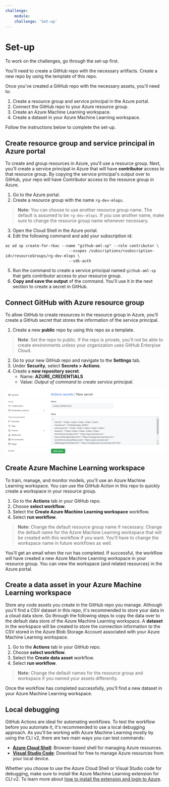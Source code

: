 ```yaml
---
challenge:
    module: 
    challenge: 'Set-up'
---
```


# Set-up

To work on the challenges, go through the set-up first.

You'll need to create a GitHub repo with the necessary artifacts. Create a new repo by using the template of this repo.

Once you've created a GitHub repo with the necessary assets, you'll need to:

1. Create a resource group and service principal in the Azure portal.
2. Connect the GitHub repo to your Azure resource group.
3. Create an Azure Machine Learning workspace.
4. Create a dataset in your Azure Machine Learning workspace.

Follow the instructions below to complete the set-up.

## Create resource group and service principal in Azure portal

To create and group resources in Azure, you'll use a resource group. Next, you'll create a service principal in Azure that will have **contributor** access to that resource group. By copying the service principal's output over to GitHub, your repo will have Contributor access to the resource group in Azure.

1. Go to the Azure portal. 
2. Create a resource group with the name `rg-dev-mlops`. 

> **Note:**
> You can choose to use another resource group name. The default is assumed to be `rg-dev-mlops`. If you use another name, make sure to change the resource group name whenever necessary.

3. Open the Cloud Shell in the Azure portal.
4. Edit the following command and add your subscription id.

```
az ad sp create-for-rbac --name "github-aml-sp" --role contributor \
                            --scopes /subscriptions/<subscription-id>/resourceGroups/rg-dev-mlops \
                            --sdk-auth
```

5. Run the command to create a service principal named `github-aml-sp` that gets contributor access to your resource group.
6. **Copy and save the output** of the command. You'll use it in the next section to create a secret in GitHub.

## Connect GitHub with Azure resource group

To allow GitHub to create resources in the resource group in Azure, you'll create a GitHub secret that stores the information of the service principal.

1. Create a new **public** repo by using this repo as a template.

> **Note**:
> Set the repo to public. If the repo is private, you'll not be able to create environments unless your organization uses GitHub Enterpise Cloud.

2. Go to your new GitHub repo and navigate to the **Settings** tab.
3. Under **Security**, select **Secrets > Actions**. 
4. Create a **new repository secret**.
     - Name: **AZURE_CREDENTIALS**
     - Value: *Output of command to create service principal*.

![GitHub secret](./media/00-01-github-secret.png)

## Create Azure Machine Learning workspace

To train, manage, and monitor models, you'll use an Azure Machine Learning workspace. You can use the GitHub Action in this repo to quickly create a workspace in your resource group.

1. Go to the **Actions** tab in your GitHub repo.
2. Choose **select workflow**.
3. Select the **Create Azure Machine Learning workspace** workflow.
4. Select **run workflow**. 

> **Note:**
> Change the default resource group name if necessary. Change the default name for the Azure Machine Learning workspace that will be created with this workflow if you want. You'll have to change the workspace name in future workflows as well. 

You'll get an email when the run has completed. If successful, the workflow will have created a new Azure Machine Learning workspace in your resource group. You can view the workspace (and related resources) in the Azure portal.

## Create a data asset in your Azure Machine Learning workspace

Store any code assets you create in the GitHub repo you manage. Although you'll find a CSV dataset in this repo, it's recommended to store your data in a cloud data store. Go through the following steps to copy the data over to the default data store of the Azure Machine Learning workspace. A **dataset** in the workspace will be created to store the connection information to the CSV stored in the Azure Blob Storage Account associated with your Azure Machine Learning workspace.

1. Go to the **Actions** tab in your GitHub repo.
2. Choose **select workflow**.
3. Select the **Create data asset** workflow.
4. Select **run workflow**. 

> **Note:**
> Change the default names for the resource group and workspace if you named your assets differently.

Once the workflow has completed successfully, you'll find a new dataset in your Azure Machine Learning workspace. 

## Local debugging

GitHub Actions are ideal for automating workflows. To test the workflow before you automate it, it's recommended to use a local debugging approach. As you'll be working with Azure Machine Learning mostly by using the CLI v2, there are two main ways you can test commands:

- **[Azure Cloud Shell](https://docs.microsoft.com/azure/cloud-shell/overview)**: Browser-based shell for managing Azure resources. 
- **[Visual Studio Code](https://code.visualstudio.com/download)**: Download for free to manage Azure resources from your local device.

Whether you choose to use the Azure Cloud Shell or Visual Studio code for debugging, make sure to install the Azure Machine Learning extension for CLI v2. To learn more about [how to install the extension and login to Azure](https://docs.microsoft.com/azure/machine-learning/how-to-configure-cli).

